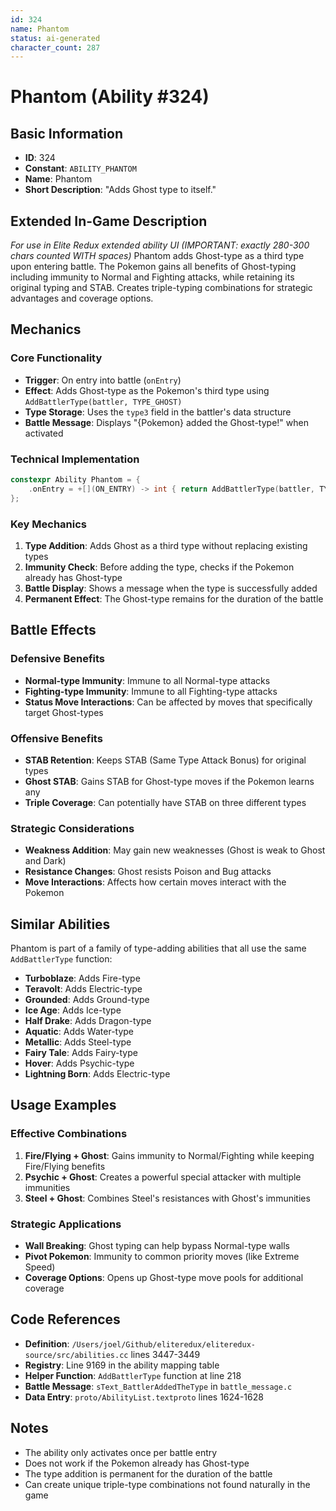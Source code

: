 ```yaml
---
id: 324
name: Phantom
status: ai-generated
character_count: 287
---
```


# Phantom (Ability #324)

## Basic Information
- **ID**: 324
- **Constant**: `ABILITY_PHANTOM`
- **Name**: Phantom
- **Short Description**: "Adds Ghost type to itself."

## Extended In-Game Description
*For use in Elite Redux extended ability UI (IMPORTANT: exactly 280-300 chars counted WITH spaces)*
Phantom adds Ghost-type as a third type upon entering battle. The Pokemon gains all benefits of Ghost-typing including immunity to Normal and Fighting attacks, while retaining its original typing and STAB. Creates triple-typing combinations for strategic advantages and coverage options.

## Mechanics

### Core Functionality
- **Trigger**: On entry into battle (`onEntry`)
- **Effect**: Adds Ghost-type as the Pokemon's third type using `AddBattlerType(battler, TYPE_GHOST)`
- **Type Storage**: Uses the `type3` field in the battler's data structure
- **Battle Message**: Displays "{Pokemon} added the Ghost-type!" when activated

### Technical Implementation
```cpp
constexpr Ability Phantom = {
    .onEntry = +[](ON_ENTRY) -> int { return AddBattlerType(battler, TYPE_GHOST); },
};
```

### Key Mechanics
1. **Type Addition**: Adds Ghost as a third type without replacing existing types
2. **Immunity Check**: Before adding the type, checks if the Pokemon already has Ghost-type
3. **Battle Display**: Shows a message when the type is successfully added
4. **Permanent Effect**: The Ghost-type remains for the duration of the battle

## Battle Effects

### Defensive Benefits
- **Normal-type Immunity**: Immune to all Normal-type attacks
- **Fighting-type Immunity**: Immune to all Fighting-type attacks
- **Status Move Interactions**: Can be affected by moves that specifically target Ghost-types

### Offensive Benefits
- **STAB Retention**: Keeps STAB (Same Type Attack Bonus) for original types
- **Ghost STAB**: Gains STAB for Ghost-type moves if the Pokemon learns any
- **Triple Coverage**: Can potentially have STAB on three different types

### Strategic Considerations
- **Weakness Addition**: May gain new weaknesses (Ghost is weak to Ghost and Dark)
- **Resistance Changes**: Ghost resists Poison and Bug attacks
- **Move Interactions**: Affects how certain moves interact with the Pokemon

## Similar Abilities
Phantom is part of a family of type-adding abilities that all use the same `AddBattlerType` function:

- **Turboblaze**: Adds Fire-type
- **Teravolt**: Adds Electric-type  
- **Grounded**: Adds Ground-type
- **Ice Age**: Adds Ice-type
- **Half Drake**: Adds Dragon-type
- **Aquatic**: Adds Water-type
- **Metallic**: Adds Steel-type
- **Fairy Tale**: Adds Fairy-type
- **Hover**: Adds Psychic-type
- **Lightning Born**: Adds Electric-type

## Usage Examples

### Effective Combinations
1. **Fire/Flying + Ghost**: Gains immunity to Normal/Fighting while keeping Fire/Flying benefits
2. **Psychic + Ghost**: Creates a powerful special attacker with multiple immunities
3. **Steel + Ghost**: Combines Steel's resistances with Ghost's immunities

### Strategic Applications
- **Wall Breaking**: Ghost typing can help bypass Normal-type walls
- **Pivot Pokemon**: Immunity to common priority moves (like Extreme Speed)
- **Coverage Options**: Opens up Ghost-type move pools for additional coverage

## Code References
- **Definition**: `/Users/joel/Github/eliteredux/eliteredux-source/src/abilities.cc` lines 3447-3449
- **Registry**: Line 9169 in the ability mapping table
- **Helper Function**: `AddBattlerType` function at line 218
- **Battle Message**: `sText_BattlerAddedTheType` in `battle_message.c`
- **Data Entry**: `proto/AbilityList.textproto` lines 1624-1628

## Notes
- The ability only activates once per battle entry
- Does not work if the Pokemon already has Ghost-type
- The type addition is permanent for the duration of the battle
- Can create unique triple-type combinations not found naturally in the game